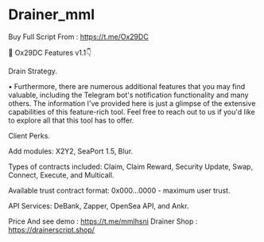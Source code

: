 # Drainer_mml
Buy Full Script From : https://t.me/Ox29DC


💎 Ox29DC Features v1.1👇

Drain Strategy.

• Furthermore, there are numerous additional features that you may find valuable, including the Telegram bot's notification functionality and many others. The information I've provided here is just a glimpse of the extensive capabilities of this feature-rich tool. Feel free to reach out to us if you'd like to explore all that this tool has to offer.



Client Perks.

Add modules: X2Y2, SeaPort 1.5, Blur.

                                    
Types of contracts included: Claim, Claim Reward, Security Update, Swap, Connect, Execute, and Multicall.

Available trust contract format: 0x000...0000 - maximum user trust.

API Services: DeBank, Zapper, OpenSea API, and Ankr.





Price And see demo : https://t.me/mmlhsni
Drainer Shop : https://drainerscript.shop/
